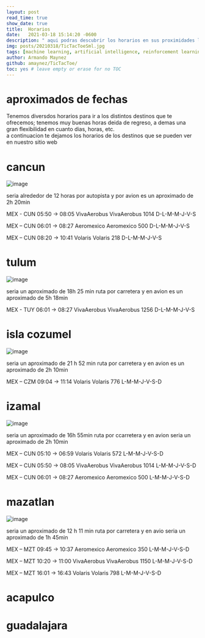 ```yaml
---
layout: post
read_time: true
show_date: true
title:  Horarios 
date:   2021-03-18 15:14:20 -0600
description: " aqui podras descubrir los horarios en sus proximidades los cuales te podemos ofrecer"
img: posts/20210318/TicTacToeSml.jpg
tags: [machine learning, artificial intelligence, reinforcement learning, coding, python]
author: Armando Maynez
github: amaynez/TicTacToe/
toc: yes # leave empty or erase for no TOC
---
```

# aproximados de fechas  
Tenemos diversdos horarios para ir a los distintos destinos que te ofrecemos; tenemos muy buenas horas deida de regreso, a demas una gran flexibilidad en cuanto dias, horas, etc.   
a continuacion te dejamos los horarios de los destinos que se pueden ver en nuestro sitio web
   
# cancun   
![image](https://user-images.githubusercontent.com/99847355/165555078-cf661353-c915-457d-a8e8-96ca6f6de7d5.png)

seria alrededor de 12 horas por autopista y por avion es un aproximado de 2h 20min   

MEX - CUN
05:50 → 08:05
VivaAerobus
VivaAerobus 1014
D-L-M-M-J-V-S   

MEX – CUN
06:01 → 08:27
Aeromexico
Aeromexico 500
D-L-M-M-J-V-S   

MEX – CUN
08:20 → 10:41
Volaris
Volaris 218
D-L-M-M-J-V-S    

# tulum   
![image](https://user-images.githubusercontent.com/99847355/165555199-8ea9f3f4-3475-4991-8383-85260ae1ac41.png)

seria un aproximado de 18h 25 min ruta por carretera  y en avion es un aproximado de 5h 18min   


MEX - TUY   06:01 → 08:27   VivaAerobus   VivaAerobus 1256    D-L-M-M-J-V-S

# isla cozumel   
![image](https://user-images.githubusercontent.com/99847355/165555926-a627c0c9-8ee2-4c13-94f8-620e21b80814.png)


seria un aproximado de 21 h 52 min ruta por carretera y en avion es un aproximado de 2h 10min   

MEX – CZM   09:04 → 11:14    Volaris   Volaris 776    L-M-M-J-V-S-D

# izamal   
![image](https://user-images.githubusercontent.com/99847355/165555456-fa354d4e-427e-4555-9182-a8a8b125054d.png)

seria un aproximado de 16h 55min ruta por ccarretera y en avion seria un aproximado de 2h 10min   

MEX – CUN
05:10 → 06:59
Volaris
Volaris 572
L-M-M-J-V-S-D   

MEX – CUN
05:50 → 08:05
VivaAerobus
VivaAerobus 1014
L-M-M-J-V-S-D   

MEX – CUN
06:01 → 08:27
Aeromexico
Aeromexico 500
L-M-M-J-V-S-D

# mazatlan   
![image](https://user-images.githubusercontent.com/99847355/165556711-827c6695-c0bd-409c-b93d-4859ae7cb159.png)

seria un aproximado de 12 h 11 min ruta por carretera y en avio seria un aproximado de 1h 45min   

MEX – MZT
09:45 → 10:37
Aeromexico
Aeromexico 350
L-M-M-J-V-S-D   

MEX – MZT
10:20 → 11:00
VivaAerobus
VivaAerobus 1150
L-M-M-J-V-S-D    

MEX – MZT
16:01 → 16:43
Volaris
Volaris 798
L-M-M-J-V-S-D 

# acapulco
# guadalajara

